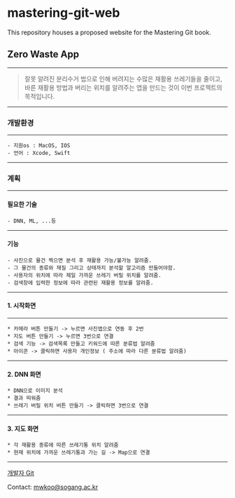 # mastering-git-web

This repository houses a proposed website for the Mastering Git book.

## Zero Waste App
---

> 잘못 알려진 분리수거 법으로 인해 버려지는 수많은 재활용 쓰레기들을 줄이고, 바른 재활용 방법과 버리는 위치를 알려주는 앱을 만드는 것이 이번 프로젝트의 목적입니다.

---

### 개발환경
---
	- 지원os : MacOS, IOS
	- 언어 : Xcode, Swift
---

### 계획
---
#### 필요한 기술
	- DNN, ML, ...등

---

#### 기능
	- 사진으로 물건 찍으면 분석 후 재활용 가능/불가능 알려줌.
	- 그 물건의 종류와 재질 그리고 상태까지 분석할 알고리즘 만들어야함.
	- 사용자의 위치에 따라 제일 가까운 쓰레기 버릴 위치를 알려줌.
	- 검색창에 입력한 정보에 따라 관련된 재활용 정보를 알려줌.

---

#### 1. 시작화면
---
	* 카메라 버튼 만들기 -> 누르면 사진앱으로 연동 후 2번
	* 지도 버튼 만들기 -> 누르면 3번으로 연결
	* 검색 기능 -> 검색목록 만들고 키워드에 따른 분류법 알려줌
	* 아이콘 -> 클릭하면 사용자 개인정보 ( 주소에 따라 다른 분류법 알려줌)
---
#### 2. DNN 화면
	* DNN으로 이미지 분석
	* 결과 띄워줌
	* 쓰레기 버릴 위치 버튼 만들기 -> 클릭하면 3번으로 연결
---
#### 3. 지도 화면
	* 각 재활용 종류에 따른 쓰레기통 위치 알려줌
	* 현재 위치에 가까운 쓰레기통과 가는 길 -> Map으로 연결
---


[개발자 Git](https://github.com/sgdy20)


Contact: mwkoo@sogang.ac.kr

